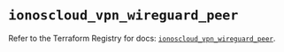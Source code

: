 # `ionoscloud_vpn_wireguard_peer`

Refer to the Terraform Registry for docs: [`ionoscloud_vpn_wireguard_peer`](https://registry.terraform.io/providers/ionos-cloud/ionoscloud/6.7.12/docs/resources/vpn_wireguard_peer).
